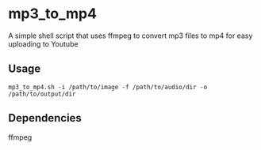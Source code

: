 # mp3_to_mp4
A simple shell script that uses ffmpeg to convert mp3 files to mp4 for easy uploading to Youtube

## Usage
`mp3_to_mp4.sh -i /path/to/image -f /path/to/audio/dir -o /path/to/output/dir`

## Dependencies
ffmpeg
